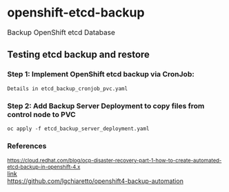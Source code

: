 # openshift-etcd-backup
<font size=3>
Backup OpenShift etcd Database
</font>

## Testing etcd backup and restore 

### Step 1: Implement OpenShift etcd backup via CronJob:
```
Details in etcd_backup_cronjob_pvc.yaml
```

### Step 2: Add Backup Server Deployment to copy files from control node to PVC
```
oc apply -f etcd_backup_server_deployment.yaml
```

### References
<href style="font-size: 12px"> https://cloud.redhat.com/blog/ocp-disaster-recovery-part-1-how-to-create-automated-etcd-backup-in-openshift-4.x </href><br>
[link](https://docs.openshift.com/container-platform/4.12/backup_and_restore/control_plane_backup_and_restore/backing-up-etcd.html) <br>
https://github.com/lgchiaretto/openshift4-backup-automation <br>